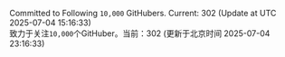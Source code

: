 Committed to Following `10,000` GitHubers. Current: <!-- FOLLOWING_COUNT -->302<!-- FOLLOWING_COUNT --> (Update at UTC <!-- LAST_UPDATED -->2025-07-04 15:16:33<!-- LAST_UPDATED -->)<br>
致力于关注`10,000`个GitHuber。当前：<!-- FOLLOWING_COUNT -->302<!-- FOLLOWING_COUNT --> (更新于北京时间 <!-- LAST_UPDATED_CST -->2025-07-04 23:16:33<!-- LAST_UPDATED_CST -->)
